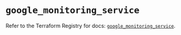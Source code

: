 # `google_monitoring_service`

Refer to the Terraform Registry for docs: [`google_monitoring_service`](https://registry.terraform.io/providers/hashicorp/google-beta/6.22.0/docs/resources/google_monitoring_service).
